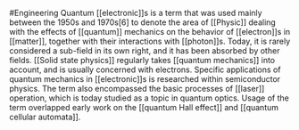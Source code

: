 #Engineering 
Quantum [[electronic]]s is a term that was used mainly between the 1950s and 1970s[6] to denote the area of [[Physic]] dealing with the effects of [[quantum]] mechanics on the behavior of [[electron]]s in [[matter]], together with their interactions with [[photon]]s. Today, it is rarely considered a sub-field in its own right, and it has been absorbed by other fields. [[Solid state physics]] regularly takes [[quantum mechanics]] into account, and is usually concerned with electrons. Specific applications of quantum mechanics in [[electronic]]s is researched within semiconductor physics. The term also encompassed the basic processes of [[laser]] operation, which is today studied as a topic in quantum optics. Usage of the term overlapped early work on the [[quantum Hall effect]] and [[quantum cellular automata]].